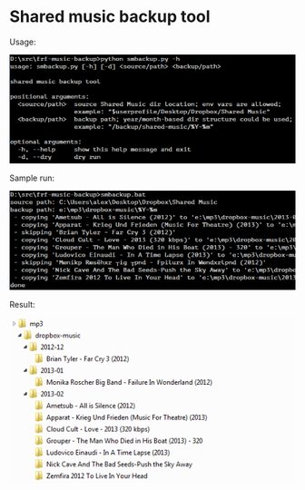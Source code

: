 # Shared music backup tool

Usage:

![help](screenshots/help.png)

Sample run:

![output](screenshots/backup-output.png)

Result:

![backup dir](screenshots/backup-dir.png)
